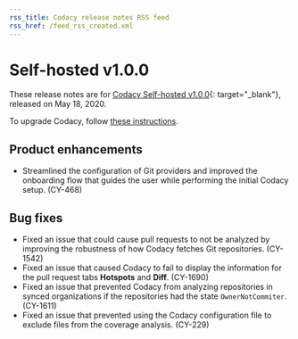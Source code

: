 ```yaml
---
rss_title: Codacy release notes RSS feed
rss_href: /feed_rss_created.xml
---
```


# Self-hosted v1.0.0

These release notes are for [Codacy Self-hosted v1.0.0](https://github.com/codacy/chart/releases/tag/1.0.0){: target="_blank"}, released on May 18, 2020.

To upgrade Codacy, follow [these instructions](../../chart/maintenance/upgrade.md).

## Product enhancements

-   Streamlined the configuration of Git providers and improved the onboarding flow that guides the user while performing the initial Codacy setup. (CY-468)

## Bug fixes

-   Fixed an issue that could cause pull requests to not be analyzed by improving the robustness of how Codacy fetches Git repositories. (CY-1542)
-   Fixed an issue that caused Codacy to fail to display the information for the pull request tabs **Hotspots** and **Diff**. (CY-1690)
-   Fixed an issue that prevented Codacy from analyzing repositories in synced organizations if the repositories had the state `OwnerNotCommiter`. (CY-1611)
-   Fixed an issue that prevented using the Codacy configuration file to exclude files from the coverage analysis. (CY-229)
